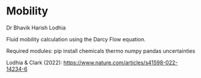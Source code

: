 # Mobility
Dr Bhavik Harish Lodhia

Fluid mobility calculation using the Darcy Flow equation.

Required modules:
pip install chemicals thermo numpy pandas uncertainties

Lodhia & Clark (2022): https://www.nature.com/articles/s41598-022-14234-6
